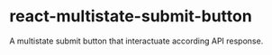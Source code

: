 # react-multistate-submit-button
A multistate submit button that interactuate according API response.

